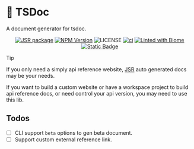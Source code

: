 # 📃 TSDoc

A document generator for tsdoc.

<p align="center">
<a href="https://jsr.io/@qingshaner/tsdoc"><img src="https://jsr.io/badges/@qingshaner/tsdoc" alt="JSR package" /></a>
<a href="https://www.npmjs.com/@qingshaner/tsdoc" target="_blank"><img src="https://img.shields.io/npm/v/@qingshaner/tsdoc" alt="NPM Version" /></a>
<img alt="LICENSE" src="https://img.shields.io/github/license/tsingshaner/tsdoc">
<a href="https://github.com/tsingshaner/tsdoc/actions/workflows/ci.yaml"><img src="https://github.com/tsingshaner/tsdoc/actions/workflows/ci.yaml/badge.svg" alt="ci" /></a>
<a href="https://biomejs.dev"><img alt="Linted with Biome" src="https://img.shields.io/badge/Linted_with-Biome-60a5fa?style=flat&logo=biome"></a>
<a href="https://biomejs.dev" target="_blank"><img alt="Static Badge" src="https://img.shields.io/badge/Formatted_with-Biome-60a5fa?style=flat&logo=biome"></a>
</p>

> [!TIP]
> If you only need a simply api reference website, [JSR](https://jsr.io) auto generated docs may be your needs.
>
> If you want to build a custom website or have a workspace project to build api reference docs, or need control your api version, you may need to use this lib.

## Todos

- [ ] CLI support `beta` options to gen beta document.
- [ ] Support custom external reference link.
